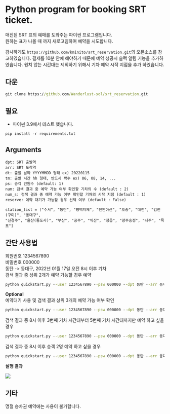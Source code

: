 # Python program for booking SRT ticket.


매진된 SRT 표의 예매를 도와주는 파이썬 프로그램입니다.  
원하는 표가 나올 때 까지 새로고침하여 예약을 시도합니다.

감사하게도 `https://github.com/kminito/srt_reservation.git`의 오픈소스를 참고하였습니다.
결제를 10분 안에 해야하기 때문에 예약 성공시 슬랙 알림 기능을 추가하였습니다.
원치 않는 시간대는 제외하기 위해서 기차 예약 시작 지점을 추가 하였습니다.

## 다운
```cmd
git clone https://github.com/Wanderlust-sol/srt_reservation.git
```
  
## 필요
- 파이썬 3.9에서 테스트 했습니다.

```py
pip install -r requirements.txt
```


## Arguments
    dpt: SRT 출발역
    arr: SRT 도착역
    dt: 출발 날짜 YYYYMMDD 형태 ex) 20220115
    tm: 출발 시간 hh 형태, 반드시 짝수 ex) 06, 08, 14, ...
    ps: 승객 인원수 (default: 1)
    num: 검색 결과 중 예약 가능 여부 확인할 기차의 수 (default : 2)
    num_s: 검색 결과 중 예약 가능 여부 확인할 기차의 시작 지점 (default : 1)
    reserve: 예약 대기가 가능할 경우 선택 여부 (default : False)

    station_list = ["수서", "동탄", "평택지제", "천안아산", "오송", "대전", "김천(구미)", "동대구",
    "신경주", "울산(통도사)", "부산", "공주", "익산", "정읍", "광주송정", "나주", "목포"]



## 간단 사용법

회원번호 1234567890  
비밀번호 000000  
동탄 -> 동대구, 2022년 01월 17일 오전 8시 이후 기차  
검색 결과 중 상위 2개가 예약 가능할 경우 예약

```cmd
python quickstart.py --user 1234567890 --psw 000000 --dpt 동탄 --arr 동대구 --dt 20220117 --tm 08
```

**Optional**  
예약대기 사용 및 검색 결과 상위 3개의 예약 가능 여부 확인
```cmd
python quickstart.py --user 1234567890 --psw 000000 --dpt 동탄 --arr 동대구 --dt 20220117 --tm 08 --num 3 --reserve True
```

검색 결과 중 8시 이후 3번째 기차 시간대부터 5번째 기차 시간대까지만 예약 하고 싶을 경우

```cmd
python quickstart.py --user 1234567890 --psw 000000 --dpt 동탄 --arr 동대구 --dt 20220117 --tm 08 --num 5 --num_s 3
```

검색 결과 중 8시 이후 승객 2명 예약 하고 싶을 경우

```cmd
python quickstart.py --user 1234567890 --psw 000000 --dpt 동탄 --arr 동대구 --dt 20220117 --tm 08 --ps 2
```

**실행 결과**

![](./img/img1.png)

## 기타  
명절 승차권 예약에는 사용이 불가합니다.  
